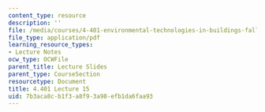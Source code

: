 ```yaml
---
content_type: resource
description: ''
file: /media/courses/4-401-environmental-technologies-in-buildings-fall-2018/7b3aca8cb1f3a8f93a98efb1da6faa93_MIT4_401F18_lec15.pdf
file_type: application/pdf
learning_resource_types:
- Lecture Notes
ocw_type: OCWFile
parent_title: Lecture Slides
parent_type: CourseSection
resourcetype: Document
title: 4.401 Lecture 15
uid: 7b3aca8c-b1f3-a8f9-3a98-efb1da6faa93
---
```

